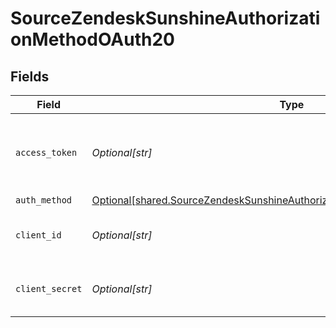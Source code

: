 # SourceZendeskSunshineAuthorizationMethodOAuth20


## Fields

| Field                                                                                                                                                              | Type                                                                                                                                                               | Required                                                                                                                                                           | Description                                                                                                                                                        |
| ------------------------------------------------------------------------------------------------------------------------------------------------------------------ | ------------------------------------------------------------------------------------------------------------------------------------------------------------------ | ------------------------------------------------------------------------------------------------------------------------------------------------------------------ | ------------------------------------------------------------------------------------------------------------------------------------------------------------------ |
| `access_token`                                                                                                                                                     | *Optional[str]*                                                                                                                                                    | :heavy_check_mark:                                                                                                                                                 | Long-term access Token for making authenticated requests.                                                                                                          |
| `auth_method`                                                                                                                                                      | [Optional[shared.SourceZendeskSunshineAuthorizationMethodOAuth20AuthMethod]](undefined/models/shared/sourcezendesksunshineauthorizationmethodoauth20authmethod.md) | :heavy_minus_sign:                                                                                                                                                 | N/A                                                                                                                                                                |
| `client_id`                                                                                                                                                        | *Optional[str]*                                                                                                                                                    | :heavy_check_mark:                                                                                                                                                 | The Client ID of your OAuth application.                                                                                                                           |
| `client_secret`                                                                                                                                                    | *Optional[str]*                                                                                                                                                    | :heavy_check_mark:                                                                                                                                                 | The Client Secret of your OAuth application.                                                                                                                       |